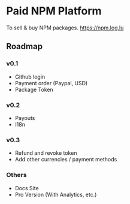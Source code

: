 # Paid NPM Platform

To sell & buy NPM packages. <https://npm.log.lu>

## Roadmap

### v0.1

- Github login
- Payment order (Paypal, USD)
- Package Token

### v0.2

- Payouts
- I18n

### v0.3

- Refund and revoke token
- Add other currencies / payment methods

### Others

- Docs Site
- Pro Version (With Analytics, etc.)
